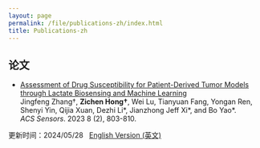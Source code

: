 ```yaml
---
layout: page
permalink: /file/publications-zh/index.html
title: Publications-zh
---
```


## 论文

- [Assessment of Drug Susceptibility for Patient-Derived Tumor Models through Lactate Biosensing and Machine Learning](https://www.researchgate.net/publication/368509753_Assessment_of_Drug_Susceptibility_for_Patient-Derived_Tumor_Models_through_Lactate_Biosensing_and_Machine_Learning)<br>
Jingfeng Zhang†, **Zichen Hong†**, Wei Lu, Tianyuan Fang, Yongan Ren, Shenyi Yin, Qijia Xuan, Dezhi Li\*, Jianzhong Jeff Xi\*, and Bo Yao\*. <br>
*ACS Sensors*. 2023 8 (2), 803-810.



更新时间：2024/05/28 &nbsp;  [English Version (英文)](https://hgznch3.github.io/publications)
